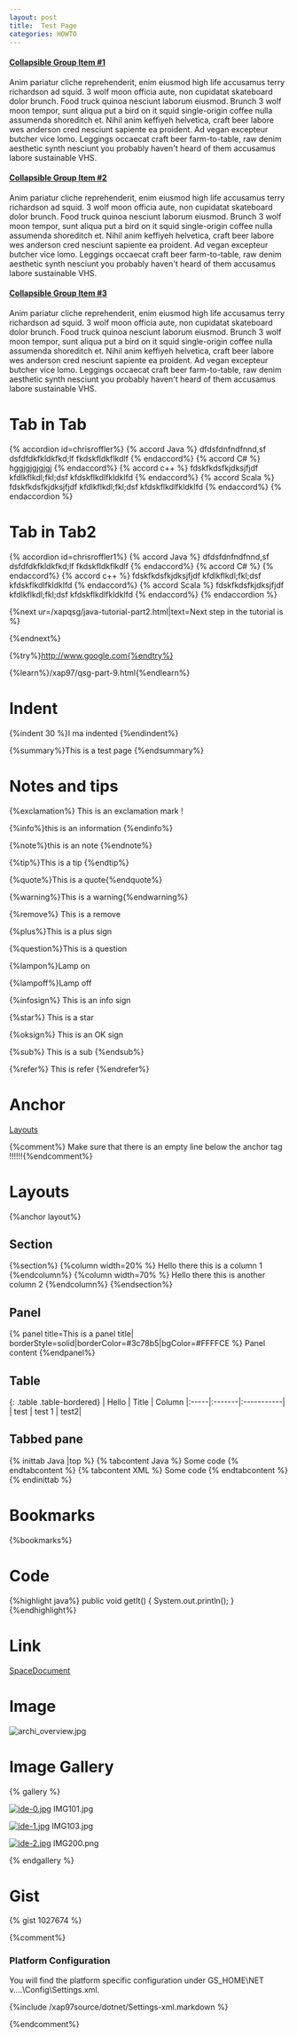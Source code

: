 ```yaml
---
layout: post
title:  Test Page
categories: HOWTO
---
```




<div class="panel-group" id="accordion1">
  <div class="panel panel-default">
    <div class="panel-heading">
      <h4 class="panel-title">
        <a data-toggle="collapse" data-parent="#accordion1" href="#collapseOne">
          Collapsible Group Item #1
        </a>
      </h4>
    </div>
    <div id="collapseOne" class="panel-collapse collapse ">
      <div class="panel-body">
        Anim pariatur cliche reprehenderit, enim eiusmod high life accusamus terry richardson ad squid. 3 wolf moon officia aute, non cupidatat skateboard dolor brunch. Food truck quinoa nesciunt laborum eiusmod. Brunch 3 wolf moon tempor, sunt aliqua put a bird on it squid single-origin coffee nulla assumenda shoreditch et. Nihil anim keffiyeh helvetica, craft beer labore wes anderson cred nesciunt sapiente ea proident. Ad vegan excepteur butcher vice lomo. Leggings occaecat craft beer farm-to-table, raw denim aesthetic synth nesciunt you probably haven't heard of them accusamus labore sustainable VHS.
      </div>
    </div>
  </div>
  <div class="panel panel-default">
    <div class="panel-heading">
      <h4 class="panel-title">
        <a data-toggle="collapse" data-parent="#accordion1" href="#collapseTwo">
          Collapsible Group Item #2
        </a>
      </h4>
    </div>
    <div id="collapseTwo" class="panel-collapse collapse">
      <div class="panel-body">
        Anim pariatur cliche reprehenderit, enim eiusmod high life accusamus terry richardson ad squid. 3 wolf moon officia aute, non cupidatat skateboard dolor brunch. Food truck quinoa nesciunt laborum eiusmod. Brunch 3 wolf moon tempor, sunt aliqua put a bird on it squid single-origin coffee nulla assumenda shoreditch et. Nihil anim keffiyeh helvetica, craft beer labore wes anderson cred nesciunt sapiente ea proident. Ad vegan excepteur butcher vice lomo. Leggings occaecat craft beer farm-to-table, raw denim aesthetic synth nesciunt you probably haven't heard of them accusamus labore sustainable VHS.
      </div>
    </div>
  </div>
  <div class="panel panel-default">
    <div class="panel-heading">
      <h4 class="panel-title">
        <a data-toggle="collapse" data-parent="#accordion1" href="#collapseThree">
          Collapsible Group Item #3
        </a>
      </h4>
    </div>
    <div id="collapseThree" class="panel-collapse collapse">
      <div class="panel-body">
        Anim pariatur cliche reprehenderit, enim eiusmod high life accusamus terry richardson ad squid. 3 wolf moon officia aute, non cupidatat skateboard dolor brunch. Food truck quinoa nesciunt laborum eiusmod. Brunch 3 wolf moon tempor, sunt aliqua put a bird on it squid single-origin coffee nulla assumenda shoreditch et. Nihil anim keffiyeh helvetica, craft beer labore wes anderson cred nesciunt sapiente ea proident. Ad vegan excepteur butcher vice lomo. Leggings occaecat craft beer farm-to-table, raw denim aesthetic synth nesciunt you probably haven't heard of them accusamus labore sustainable VHS.
      </div>
    </div>
  </div>
</div>





# Tab in Tab

{% accordion id=chrisroffler%}
{% accord Java  %}
dfdsfdnfndfnnd,sf
 dsfdfdkfkldkfkd;lf
 fkdskfldkflkdlf
{% endaccord%}
{% accord C#  %}
hggjgjgjgjgj
{% endaccord%}
{% accord c++ %}
fdskfkdsfkjdksjfjdf
kfdlkflkdl;fkl;dsf
kfdskflkdlfkldklfd
{% endaccord%}
{% accord Scala %}
fdskfkdsfkjdksjfjdf
kfdlkflkdl;fkl;dsf
kfdskflkdlfkldklfd
{% endaccord%}
{% endaccordion %}


# Tab in Tab2

{% accordion id=chrisroffler1%}
{% accord Java %}
dfdsfdnfndfnnd,sf
 dsfdfdkfkldkfkd;lf
 fkdskfldkflkdlf
{% endaccord%}
{% accord C#  %}
{% endaccord%}
{% accord c++ %}
fdskfkdsfkjdksjfjdf
kfdlkflkdl;fkl;dsf
kfdskflkdlfkldklfd
{% endaccord%}
{% accord Scala %}
fdskfkdsfkjdksjfjdf
kfdlkflkdl;fkl;dsf
kfdskflkdlfkldklfd
{% endaccord%}
{% endaccordion %}





{%next ur=/xapqsg/java-tutorial-part2.html|text=Next step in the tutorial is  %}

{%endnext%}

{%try%}http://www.google.com{%endtry%}

{%learn%}/xap97/qsg-part-9.html{%endlearn%}


# Indent


{%indent 30 %}I ma indented {%endindent%}

{%summary%}This is a test page {%endsummary%}

# Notes and tips

{%exclamation%} This is an exclamation mark !

{%info%}this is an information {%endinfo%}

{%note%}this is an note {%endnote%}

{%tip%}This is a tip {%endtip%}

{%quote%}This is a quote{%endquote%}

{%warning%}This is a warning{%endwarning%}

{%remove%} This is a remove

{%plus%}This is a plus sign

{%question%}This is a question

{%lampon%}Lamp on

{%lampoff%}Lamp off

{%infosign%} This is an info sign

{%star%} This is a star

{%oksign%} This is an OK sign

{%sub%} This is a sub  {%endsub%}

{%refer%} This is refer   {%endrefer%}


# Anchor

[Layouts](#layout)

{%comment%} Make sure that there is an empty line below the anchor tag !!!!!!{%endcomment%}

# Layouts

{%anchor layout%}

## Section

{%section%}
{%column width=20% %}
Hello there this is a column 1
{%endcolumn%}
{%column width=70% %}
Hello there this is another column  2
{%endcolumn%}
{%endsection%}


## Panel
{% panel title=This is a panel title| borderStyle=solid|borderColor=#3c78b5|bgColor=#FFFFCE %}
Panel content
{%endpanel%}


## Table

{: .table .table-bordered}
| Hello | Title |   Column
|:-----|:-------|:-----------|
| test | test 1 | test2|


## Tabbed pane

{% inittab Java |top %}
{% tabcontent Java %}
Some code
{% endtabcontent %}
{% tabcontent XML %}
Some code
{% endtabcontent %}
{% endinittab %}

# Bookmarks

{%bookmarks%}


# Code

{%highlight java%}
public void getIt()
{
    System.out.println();
}
{%endhighlight%}


# Link

[SpaceDocument](./about-jini.html)

# Image

![archi_overview.jpg](/attachment_files/archi_overview.jpg)

# Image Gallery

{% gallery %}

[![ide-0.jpg](/attachment_files/ide-0.jpg)](/attachment_files/ide-0.jpg)
IMG101.jpg

[![ide-1.jpg](/attachment_files/ide-1.jpg)](/attachment_files/ide-1.jpg)
IMG103.jpg

[![ide-2.jpg](/attachment_files/ide-2.jpg)](/attachment_files/ide-2.jpg)
IMG200.png


{% endgallery %}


# Gist
{% gist 1027674 %}



{%comment%}
### Platform Configuration

You will find the platform specific configuration under GS_HOME\NET v....\Config\Settings.xml.


{%include /xap97source/dotnet/Settings-xml.markdown %}

{%endcomment%}




